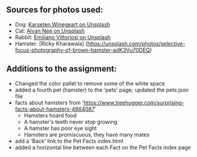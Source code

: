 ## Sources for photos used: 

- Dog: [Karseten Winegeart on Unsplash](https://unsplash.com/photos/5PVXkqt2s9k)
- Cat: [Alvan Nee on Unsplash](https://unsplash.com/photos/ZCHj_2lJP00)
- Rabbit: [Emiliano Vittoriosi on Unsplash](https://unsplash.com/photos/3FSBkX4yG80)
- Hamster: [Ricky  Kharawala] (https://unsplash.com/photos/selective-focus-photography-of-brown-hamster-adK3Vu70DEQ)


## Additions to the assignment:
- Changed the color pallet to remove some of the white space
- added a fourth pet (hamster) to the 'pets' page; updated the pets.json file
- facts about hamsters from 'https://www.treehugger.com/surprising-facts-about-hamsters-4864087'
   - Hamsters hoard food
   - A hamster's teeth never stop growing
   - A hamster has poor eye sight
   - Hamsters are promiscuous, they have many mates
- add a 'Back' link to the Pet Facts index.html
- added a horizontal line between each Fact on the Pet Facts index page